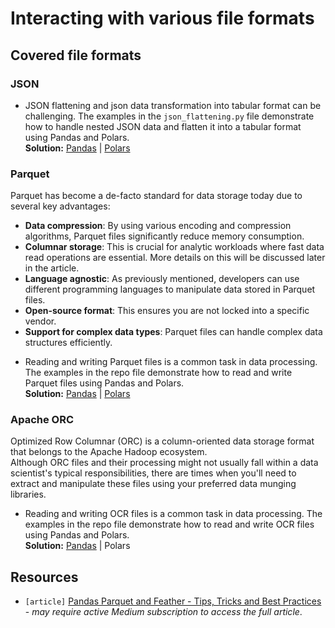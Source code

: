 # Interacting with various file formats

## Covered file formats

### JSON

* JSON flattening and json data transformation into tabular format can be
  challenging. The examples in the `json_flattening.py` file demonstrate how to
  handle nested JSON data and flatten it into a tabular format using Pandas and Polars.  
  **Solution:** [Pandas](json/pandas/json_flattening.py) | [Polars](json/polars/json_flattening.py)

### Parquet

Parquet has become a de-facto standard for data storage today due to several key advantages:

- **Data compression**: By using various encoding and compression algorithms, Parquet files significantly reduce memory
  consumption.
- **Columnar storage**: This is crucial for analytic workloads where fast data read operations are essential. More
  details on this will be discussed later in the article.
- **Language agnostic**: As previously mentioned, developers can use different programming languages to manipulate data
  stored in Parquet files.
- **Open-source format**: This ensures you are not locked into a specific vendor.
- **Support for complex data types**: Parquet files can handle complex data structures efficiently.

* Reading and writing Parquet files is a common task in data processing. The examples in the repo file demonstrate how
  to read and write Parquet files using Pandas and Polars.  
  **Solution:** [Pandas](parquet/pandas/writing_reading_parquet.py) | [Polars](polars/pandas/writing_reading_parquet.py)

### Apache ORC

Optimized Row Columnar (ORC) is a column-oriented data storage format that belongs to the Apache Hadoop ecosystem.  
Although ORC files and their processing might not usually fall within a data scientist's typical responsibilities, there
are times when you'll need to extract and manipulate these files using your preferred data munging libraries.    

* Reading and writing OCR files is a common task in data processing. The examples in the repo file demonstrate how
  to read and write OCR files using Pandas and Polars.  
  **Solution:** [Pandas](orc/pandas/writing_reading_parquet.py) | Polars


## Resources

* `[article]` [Pandas Parquet and Feather - Tips, Tricks and Best Practices](https://python.plainenglish.io/pandas-parquet-and-feather-92636bb3555d) -
  _may require active Medium subscription to access the full article_.
    

